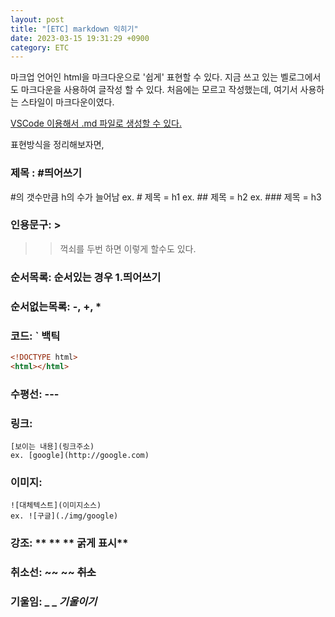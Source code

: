 ```yaml
---
layout: post
title: "[ETC] markdown 익히기"
date: 2023-03-15 19:31:29 +0900
category: ETC
---
```


마크업 언어인 html을 마크다운으로 '쉽게' 표현할 수 있다.
지금 쓰고 있는 벨로그에서도 마크다운을 사용하여 글작성 할 수 있다.
처음에는 모르고 작성했는데, 여기서 사용하는 스타일이 마크다운이였다.

<u>VSCode 이용해서 .md 파일로 생성할 수 있다.</u>

표현방식을 정리해보자면,

### 제목 : #띄어쓰기

#의 갯수만큼 h의 수가 늘어남
ex. # 제목 = h1
ex. ## 제목 = h2
ex. ### 제목 = h3

### 인용문구: >

> > 꺽쇠를 두번 하면 이렇게 할수도 있다.

### 순서목록: 순서있는 경우 1.띄어쓰기

### 순서없는목록: -, +, \*

### 코드: ` 백틱

```html
<!DOCTYPE html>
<html></html>
```

### 수평선: ---

### 링크:

```
[보이는 내용](링크주소)
ex. [google](http://google.com)
```

### 이미지:

```
![대체텍스트](이미지소스)
ex. ![구글](./img/google)
```

### 강조: \*\* \*\* ** 굵게 표시**

### 취소선: ~~ ~~ ~~취소~~

### 기울임: \_ \_ _기울이기_

